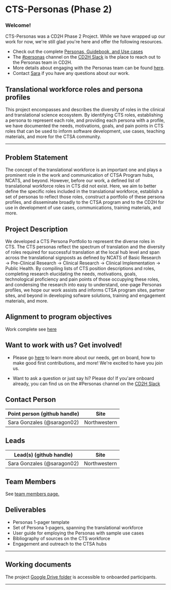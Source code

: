 # CTS-Personas (Phase 2)

### Welcome!

CTS-Personas was a CD2H Phase 2 Project. While we have wrapped up our work for now, we're still glad you're here and offer the following resources. 

* Check out the complete [Personas, Guidebook, and Use cases](https://data2health.github.io/CTS-Personas/)
* The [#personas](https://cd2h.slack.com/messages/CFFSFQJ1W) channel on the [CD2H Slack](https://cd2h.slack.com/messages) is the place to reach out to the Personas team in CD2H.
* More details about engaging with the Personas team can be found [here](https://github.com/data2health/CTS-Personas/blob/master/engagement.md).
* Contact [Sara](https://github.com/saragon02) if you have any questions about our work.

## Translational workforce roles and persona profiles

This project encompasses and describes the diversity of roles in the clinical and translational science ecosystem. By identifying CTS roles, establishing a persona to represent each role, and providing each persona with a profile, we have documented the needs, motivations, goals, and pain points in CTS roles that can be used to inform software development, use cases, teaching materials, and more for the CTSA community. 
_______________

## Problem Statement

The concept of the translational workforce is an important one and plays a prominent role in the work and communication of CTSA Program hubs, NCATS, and beyond. However, before our work, a defined list of translational workforce roles in CTS did not exist. Here, we aim to better define the specific roles included in the translational workforce, establish a set of personas to reflect those roles, construct a portfolio of these persona profiles, and disseminate broadly to the CTSA program and to the CD2H for use in development of use cases, communications, training materials, and more.

## Project Description 
We developed a CTS Persona Portfolio to represent the diverse roles in CTS. The CTS personas reflect the spectrum of translation and the diversity of roles required for successful translation at the local hub level and span across the translational signposts as defined by NCATS of Basic Research →  Pre-Clinical Research → Clinical Research → Clinical Implementation → Public Health. By compiling lists of CTS position descriptions and roles, completing research elucidating the needs, motivations, goals, technological proficiency and pain points of those occupying these roles, and condensing the research into easy to understand, one-page Personas profiles, we hope our work assists and informs CTSA program sites, partner sites, and beyond in developing sofware solutions, training and engagement materials, and more.

## Alignment to program objectives
Work complete see [here](https://github.com/data2health/roadmap/blob/master/cd2h-foa.md)

## Want to work with us? Get involved!
* Please go [here](https://github.com/data2health/CTS-Personas/blob/master/engagement.md) to learn more about our needs, get on board, how to make good first contributions, and more! We're excited to have you join us. 

* Want to ask a question or just say hi? Please do! If you'are onboard already, you can find us on the #Personas channel on the 
[CD2H Slack](https://cd2h.slack.com/messages)

## Contact Person

| **Point person (github handle)**  | **Site** | 
| ---| --- | 
| Sara Gonzales (@saragon02) | Northwestern | 

## Leads

| **Lead(s) (github handle)**  | **Site** |
| ---| --- |
| Sara Gonzales (@saragon02) | Northwestern |

## Team Members

See [team members page.](https://github.com/data2health/CTS-Personas/blob/master/team.md)

## Deliverables
* Personas 1-pager template
* Set of Persona 1-pagers, spanning the translational workforce
* User guide for employing the Personas with sample use cases
* Bibliography of sources on the CTS workforce
* Engagement and outreach to the CTSA hubs
______________________________________________________________________________________

## Working documents

The project [Google Drive folder](https://drive.google.com/drive/folders/1-mNCKZ7IbnBxRySPNAMPFrjoeG9C4ObW?usp=sharing) is accessible to onboarded participants.
_____________________

